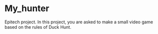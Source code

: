 # My_hunter
 Epitech project.
 In this project, you are asked to make a small video game based on the rules of Duck Hunt.
